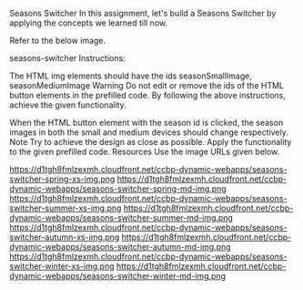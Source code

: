 Seasons Switcher
In this assignment, let's build a Seasons Switcher by applying the concepts we learned till now.

Refer to the below image.

seasons-switcher
Instructions:

The HTML img elements should have the ids seasonSmallImage, seasonMediumImage
Warning
Do not edit or remove the ids of the HTML button elements in the prefilled code.
By following the above instructions, achieve the given functionality.

When the HTML button element with the season id is clicked, the season images in both the small and medium devices should change respectively.
Note
Try to achieve the design as close as possible.
Apply the functionality to the given prefilled code.
Resources
Use the image URLs given below.

https://d1tgh8fmlzexmh.cloudfront.net/ccbp-dynamic-webapps/seasons-switcher-spring-xs-img.png
https://d1tgh8fmlzexmh.cloudfront.net/ccbp-dynamic-webapps/seasons-switcher-spring-md-img.png
https://d1tgh8fmlzexmh.cloudfront.net/ccbp-dynamic-webapps/seasons-switcher-summer-xs-img.png
https://d1tgh8fmlzexmh.cloudfront.net/ccbp-dynamic-webapps/seasons-switcher-summer-md-img.png
https://d1tgh8fmlzexmh.cloudfront.net/ccbp-dynamic-webapps/seasons-switcher-autumn-xs-img.png
https://d1tgh8fmlzexmh.cloudfront.net/ccbp-dynamic-webapps/seasons-switcher-autumn-md-img.png
https://d1tgh8fmlzexmh.cloudfront.net/ccbp-dynamic-webapps/seasons-switcher-winter-xs-img.png
https://d1tgh8fmlzexmh.cloudfront.net/ccbp-dynamic-webapps/seasons-switcher-winter-md-img.png
